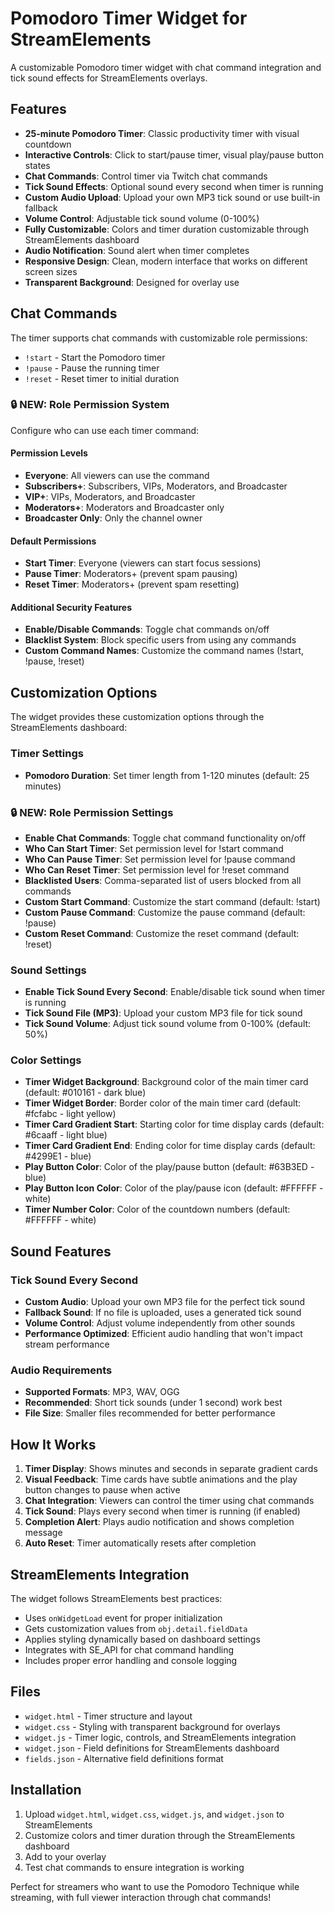 # Pomodoro Timer Widget for StreamElements

A customizable Pomodoro timer widget with chat command integration and tick sound effects for StreamElements overlays.

## Features

- **25-minute Pomodoro Timer**: Classic productivity timer with visual countdown
- **Interactive Controls**: Click to start/pause timer, visual play/pause button states
- **Chat Commands**: Control timer via Twitch chat commands
- **Tick Sound Effects**: Optional sound every second when timer is running
- **Custom Audio Upload**: Upload your own MP3 tick sound or use built-in fallback
- **Volume Control**: Adjustable tick sound volume (0-100%)
- **Fully Customizable**: Colors and timer duration customizable through StreamElements dashboard
- **Audio Notification**: Sound alert when timer completes
- **Responsive Design**: Clean, modern interface that works on different screen sizes
- **Transparent Background**: Designed for overlay use

## Chat Commands

The timer supports chat commands with customizable role permissions:

- `!start` - Start the Pomodoro timer
- `!pause` - Pause the running timer  
- `!reset` - Reset timer to initial duration

### 🔒 **NEW: Role Permission System**

Configure who can use each timer command:

#### Permission Levels
- **Everyone**: All viewers can use the command
- **Subscribers+**: Subscribers, VIPs, Moderators, and Broadcaster
- **VIP+**: VIPs, Moderators, and Broadcaster
- **Moderators+**: Moderators and Broadcaster only
- **Broadcaster Only**: Only the channel owner

#### Default Permissions
- **Start Timer**: Everyone (viewers can start focus sessions)
- **Pause Timer**: Moderators+ (prevent spam pausing)
- **Reset Timer**: Moderators+ (prevent spam resetting)

#### Additional Security Features
- **Enable/Disable Commands**: Toggle chat commands on/off
- **Blacklist System**: Block specific users from using any commands
- **Custom Command Names**: Customize the command names (!start, !pause, !reset)

## Customization Options

The widget provides these customization options through the StreamElements dashboard:

### Timer Settings
- **Pomodoro Duration**: Set timer length from 1-120 minutes (default: 25 minutes)

### 🔒 **NEW: Role Permission Settings**
- **Enable Chat Commands**: Toggle chat command functionality on/off
- **Who Can Start Timer**: Set permission level for !start command
- **Who Can Pause Timer**: Set permission level for !pause command  
- **Who Can Reset Timer**: Set permission level for !reset command
- **Blacklisted Users**: Comma-separated list of users blocked from all commands
- **Custom Start Command**: Customize the start command (default: !start)
- **Custom Pause Command**: Customize the pause command (default: !pause)
- **Custom Reset Command**: Customize the reset command (default: !reset)

### Sound Settings
- **Enable Tick Sound Every Second**: Enable/disable tick sound when timer is running
- **Tick Sound File (MP3)**: Upload your custom MP3 file for tick sound
- **Tick Sound Volume**: Adjust tick sound volume from 0-100% (default: 50%)

### Color Settings
- **Timer Widget Background**: Background color of the main timer card (default: #010161 - dark blue)
- **Timer Widget Border**: Border color of the main timer card (default: #fcfabc - light yellow)
- **Timer Card Gradient Start**: Starting color for time display cards (default: #6caaff - light blue)
- **Timer Card Gradient End**: Ending color for time display cards (default: #4299E1 - blue)
- **Play Button Color**: Color of the play/pause button (default: #63B3ED - blue)
- **Play Button Icon Color**: Color of the play/pause icon (default: #FFFFFF - white)
- **Timer Number Color**: Color of the countdown numbers (default: #FFFFFF - white)

## Sound Features

### Tick Sound Every Second
- **Custom Audio**: Upload your own MP3 file for the perfect tick sound
- **Fallback Sound**: If no file is uploaded, uses a generated tick sound
- **Volume Control**: Adjust volume independently from other sounds
- **Performance Optimized**: Efficient audio handling that won't impact stream performance

### Audio Requirements
- **Supported Formats**: MP3, WAV, OGG
- **Recommended**: Short tick sounds (under 1 second) work best
- **File Size**: Smaller files recommended for better performance

## How It Works

1. **Timer Display**: Shows minutes and seconds in separate gradient cards
2. **Visual Feedback**: Time cards have subtle animations and the play button changes to pause when active
3. **Chat Integration**: Viewers can control the timer using chat commands
4. **Tick Sound**: Plays every second when timer is running (if enabled)
5. **Completion Alert**: Plays audio notification and shows completion message
6. **Auto Reset**: Timer automatically resets after completion

## StreamElements Integration

The widget follows StreamElements best practices:
- Uses `onWidgetLoad` event for proper initialization
- Gets customization values from `obj.detail.fieldData`
- Applies styling dynamically based on dashboard settings
- Integrates with SE_API for chat command handling
- Includes proper error handling and console logging

## Files

- `widget.html` - Timer structure and layout
- `widget.css` - Styling with transparent background for overlays
- `widget.js` - Timer logic, controls, and StreamElements integration
- `widget.json` - Field definitions for StreamElements dashboard
- `fields.json` - Alternative field definitions format

## Installation

1. Upload `widget.html`, `widget.css`, `widget.js`, and `widget.json` to StreamElements
2. Customize colors and timer duration through the StreamElements dashboard
3. Add to your overlay
4. Test chat commands to ensure integration is working

Perfect for streamers who want to use the Pomodoro Technique while streaming, with full viewer interaction through chat commands!
